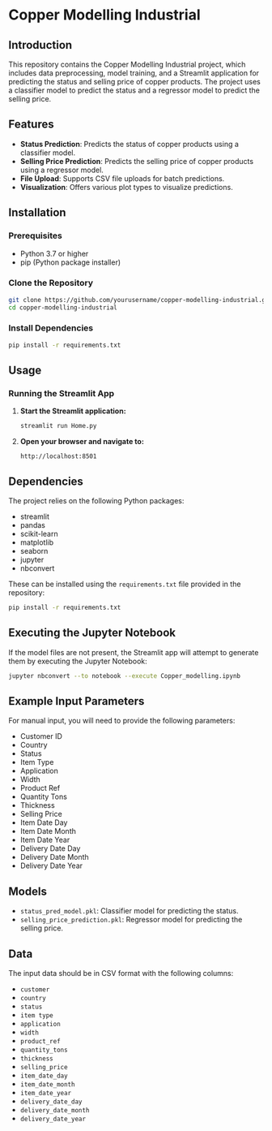 # Copper Modelling Industrial

## Introduction

This repository contains the Copper Modelling Industrial project, which includes data preprocessing, model training, and a Streamlit application for predicting the status and selling price of copper products. The project uses a classifier model to predict the status and a regressor model to predict the selling price.

## Features

- **Status Prediction**: Predicts the status of copper products using a classifier model.
- **Selling Price Prediction**: Predicts the selling price of copper products using a regressor model.
- **File Upload**: Supports CSV file uploads for batch predictions.
- **Visualization**: Offers various plot types to visualize predictions.

## Installation

### Prerequisites

- Python 3.7 or higher
- pip (Python package installer)

### Clone the Repository

```bash
git clone https://github.com/yourusername/copper-modelling-industrial.git
cd copper-modelling-industrial
```

### Install Dependencies

```bash
pip install -r requirements.txt
```

## Usage

### Running the Streamlit App

1. **Start the Streamlit application:**

    ```bash
    streamlit run Home.py
    ```

2. **Open your browser and navigate to:**

    ```
    http://localhost:8501
    ```

## Dependencies

The project relies on the following Python packages:

- streamlit
- pandas
- scikit-learn
- matplotlib
- seaborn
- jupyter
- nbconvert

These can be installed using the `requirements.txt` file provided in the repository:

```bash
pip install -r requirements.txt
```

## Executing the Jupyter Notebook

If the model files are not present, the Streamlit app will attempt to generate them by executing the Jupyter Notebook:

```bash
jupyter nbconvert --to notebook --execute Copper_modelling.ipynb
```

## Example Input Parameters

For manual input, you will need to provide the following parameters:

- Customer ID
- Country
- Status
- Item Type
- Application
- Width
- Product Ref
- Quantity Tons
- Thickness
- Selling Price
- Item Date Day
- Item Date Month
- Item Date Year
- Delivery Date Day
- Delivery Date Month
- Delivery Date Year

## Models

- `status_pred_model.pkl`: Classifier model for predicting the status.
- `selling_price_prediction.pkl`: Regressor model for predicting the selling price.

## Data

The input data should be in CSV format with the following columns:

- `customer`
- `country`
- `status`
- `item type`
- `application`
- `width`
- `product_ref`
- `quantity_tons`
- `thickness`
- `selling_price`
- `item_date_day`
- `item_date_month`
- `item_date_year`
- `delivery_date_day`
- `delivery_date_month`
- `delivery_date_year`

